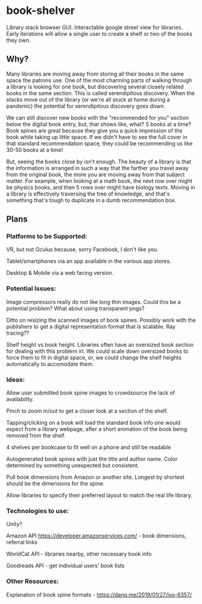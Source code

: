 # book-shelver
Library stack browser GUI. Interactable google street view for libraries. Early iterations will allow a single user to create a shelf or two of the books they own.

## Why?
Many libraries are moving away from storing all their books in the same space the patrons use. One of the most charming parts of walking through a library is looking for one book, but discovering several closely related books in the same section. This is called serendipitous discovery. When the stacks move out of the library (or we're all stuck at home during a pandemic) the potential for serendipitous discovery goes down. 

We can still discover new books with the "recommended for you" section below the digital book entry, but, that shows like, what? 5 books at a time? Book spines are great because they give you a quick impression of the book while taking up little space. If we didn't have to see the full cover in that standard recommendation space, they could be recommending us like 30-50 books at a time!

But, seeing the books close by isn't enough. The beauty of a library is that the information is arranged in such a way that the farther you travel away from the original book, the more you are moving away from that subject matter. For example, when looking at a math book, the next row over might be physics books, and then 5 rows over might have biology texts. Moving in a library is effectively traversing the tree of knowledge, and that's something that's tough to duplicate in a dumb recommendation box.

## Plans

### Platforms to be Supported:
VR, but not Oculus because, sorry Facebook, I don't like you.

Tablet/smartphones via an app available in the various app stores. 

Desktop & Mobile via a web facing version.

### Potential Issues:
Image compressors really do not like long thin images. Could this be a potential problem? What about using transparent pngs?

Ditto on resizing the scanned images of book spines. Possibly work with the publishers to get a digital representation format that is scalable. Ray tracing??

Shelf height vs book height. Libraries often have an oversized book section for dealing with this problem irl. We could scale down oversized books to force them to fit in digital space, or, we could change the shelf heights automatically to accomodate them.

### Ideas: 
Allow user submitted book spine images to crowdsource the lack of availability.

Pinch to zoom in/out to get a closer look at a section of the shelf.

Tapping/clicking on a book will load the standard book info one would expect from a library webpage, after a short animation of the book being removed from the shelf.

4 shelves per bookcase to fit well on a phone and still be readable

Autogenerated book spines with just the title and author name. Color determined by something unexpected but consistent.

Pull book dimensions from Amazon or another site. Longest by shortest should be the dimensions for the spine.

Allow libraries to specify their preferred layout to match the real life library.

### Technologies to use:
Unity? 

Amazon API https://developer.amazonservices.com/ - book dimensions, referral links

WorldCat API - libraries nearby, other necessary book info

Goodreads API - get individual users' book lists

### Other Resources:
Explanation of book spine formats - https://danq.me/2019/01/27/iso-6357/

